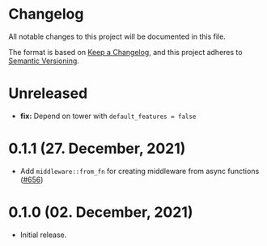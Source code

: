 # Changelog

All notable changes to this project will be documented in this file.

The format is based on [Keep a Changelog](https://keepachangelog.com/en/1.0.0/),
and this project adheres to [Semantic Versioning](https://semver.org/spec/v2.0.0.html).

# Unreleased

- **fix:** Depend on tower with `default_features = false`

# 0.1.1 (27. December, 2021)

- Add `middleware::from_fn` for creating middleware from async functions ([#656])

[#656]: https://github.com/tokio-rs/axum/pull/656

# 0.1.0 (02. December, 2021)

- Initial release.
